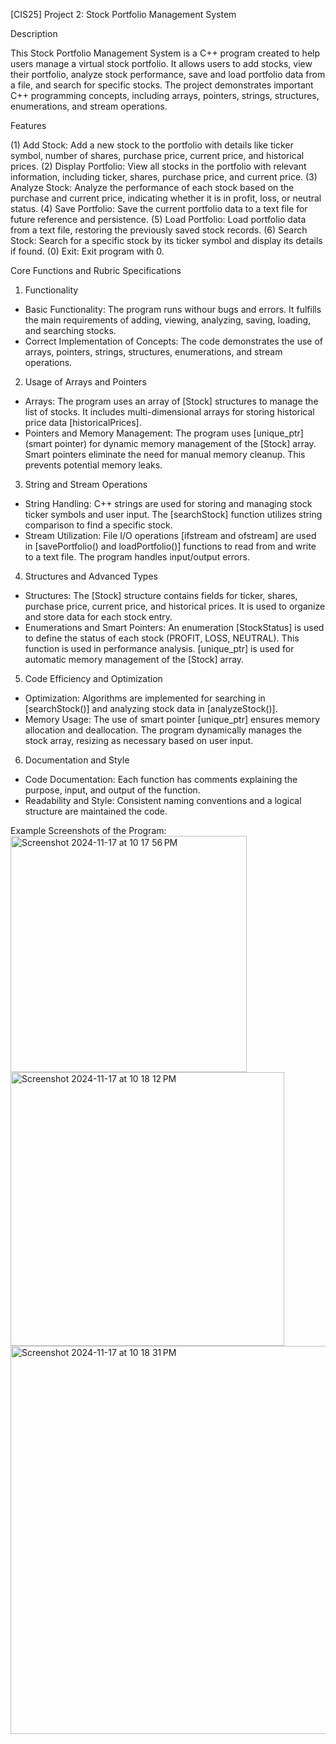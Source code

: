 [CIS25] Project 2: Stock Portfolio Management System

Description

This Stock Portfolio Management System is a C++ program created to help users manage a virtual stock portfolio. 
It allows users to add stocks, view their portfolio, analyze stock performance, save and load portfolio data 
from a file, and search for specific stocks. The project demonstrates important C++ programming concepts, including 
arrays, pointers, strings, structures, enumerations, and stream operations.

Features

(1) Add Stock: Add a new stock to the portfolio with details like ticker symbol, number of shares, purchase price, current price, and historical prices.
(2) Display Portfolio: View all stocks in the portfolio with relevant information, including ticker, shares, purchase price, and current price.
(3) Analyze Stock: Analyze the performance of each stock based on the purchase and current price, indicating whether it is in profit, loss, or neutral status.
(4) Save Portfolio: Save the current portfolio data to a text file for future reference and persistence.
(5) Load Portfolio: Load portfolio data from a text file, restoring the previously saved stock records.
(6) Search Stock: Search for a specific stock by its ticker symbol and display its details if found.
(0) Exit: Exit program with 0.

Core Functions and Rubric Specifications

1. Functionality
 - Basic Functionality:
      The program runs withour bugs and errors. It fulfills the main requirements of adding, viewing, analyzing, saving, loading, and searching stocks.
 - Correct Implementation of Concepts:
      The code demonstrates the use of arrays, pointers, strings, structures, enumerations, and stream operations.

2. Usage of Arrays and Pointers
 - Arrays:
      The program uses an array of [Stock] structures to manage the list of stocks.
      It includes multi-dimensional arrays for storing historical price data [historicalPrices].
 - Pointers and Memory Management:
      The program uses [unique_ptr] (smart pointer) for dynamic memory management of the [Stock] array.
      Smart pointers eliminate the need for manual memory cleanup. This prevents potential memory leaks.

3. String and Stream Operations
 - String Handling:
      C++ strings are used for storing and managing stock ticker symbols and user input.
      The [searchStock] function utilizes string comparison to find a specific stock.
 - Stream Utilization:
      File I/O operations [ifstream and ofstream] are used in [savePortfolio() and loadPortfolio()] functions to read from and write to a text file.
      The program handles input/output errors.

4. Structures and Advanced Types
 - Structures:
      The [Stock] structure contains fields for ticker, shares, purchase price, current price, and historical prices.
      It is used to organize and store data for each stock entry.
 - Enumerations and Smart Pointers:
      An enumeration [StockStatus] is used to define the status of each stock (PROFIT, LOSS, NEUTRAL). This function is used in performance analysis.
      [unique_ptr] is used for automatic memory management of the [Stock] array.

5. Code Efficiency and Optimization
 - Optimization:
      Algorithms are implemented for searching in [searchStock()] and analyzing stock data in [analyzeStock()].
 - Memory Usage:
      The use of smart pointer [unique_ptr] ensures memory allocation and deallocation.
      The program dynamically manages the stock array, resizing as necessary based on user input.

6. Documentation and Style
 - Code Documentation:
      Each function has comments explaining the purpose, input, and output of the function.
 - Readability and Style:
      Consistent naming conventions and a logical structure are maintained the code.

Example Screenshots of the Program:
<img width="378" alt="Screenshot 2024-11-17 at 10 17 56 PM" src="https://github.com/user-attachments/assets/c6bc35b6-bd29-4f99-9aa5-b474b487f071">
<img width="438" alt="Screenshot 2024-11-17 at 10 18 12 PM" src="https://github.com/user-attachments/assets/a42f7630-2275-429c-b425-fdd3f8506255">
<img width="621" alt="Screenshot 2024-11-17 at 10 18 31 PM" src="https://github.com/user-attachments/assets/003b4222-57c4-42c0-a616-e90b5cc17923">

